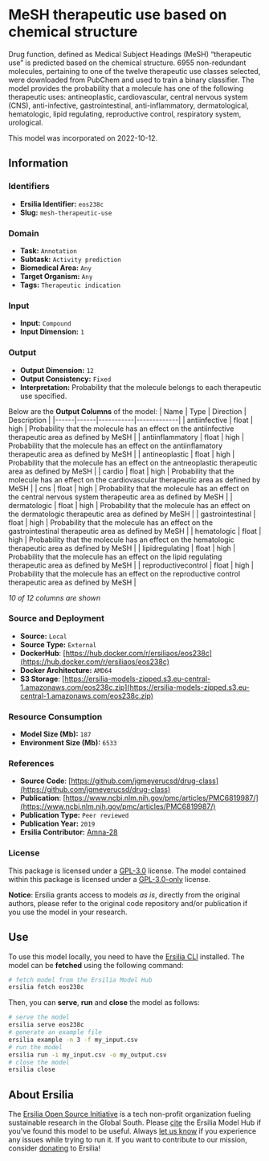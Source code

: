 # MeSH therapeutic use based on chemical structure

Drug function, defined as Medical Subject Headings (MeSH) “therapeutic use” is predicted based on the chemical structure. 6955 non-redundant molecules, pertaining to one of the twelve therapeutic use classes selected, were downloaded from PubChem and used to train a binary classifier. The model provides the probability that a molecule has one of the following therapeutic uses: antineoplastic, cardiovascular, central nervous system (CNS), anti-infective, gastrointestinal, anti-inflammatory, dermatological, hematologic, lipid regulating, reproductive control, respiratory system, urological.

This model was incorporated on 2022-10-12.


## Information
### Identifiers
- **Ersilia Identifier:** `eos238c`
- **Slug:** `mesh-therapeutic-use`

### Domain
- **Task:** `Annotation`
- **Subtask:** `Activity prediction`
- **Biomedical Area:** `Any`
- **Target Organism:** `Any`
- **Tags:** `Therapeutic indication`

### Input
- **Input:** `Compound`
- **Input Dimension:** `1`

### Output
- **Output Dimension:** `12`
- **Output Consistency:** `Fixed`
- **Interpretation:** Probability that the molecule belongs to each therapeutic use specified.

Below are the **Output Columns** of the model:
| Name | Type | Direction | Description |
|------|------|-----------|-------------|
| antiinfective | float | high | Probability that the molecule has an effect on the antiinfective therapeutic area as defined by MeSH |
| antiinflammatory | float | high | Probability that the molecule has an effect on the antiinflamatory therapeutic area as defined by MeSH |
| antineoplastic | float | high | Probability that the molecule has an effect on the antneoplastic therapeutic area as defined by MeSH |
| cardio | float | high | Probability that the molecule has an effect on the cardiovascular therapeutic area as defined by MeSH |
| cns | float | high | Probability that the molecule has an effect on the central nervous system therapeutic area as defined by MeSH |
| dermatologic | float | high | Probability that the molecule has an effect on the dermatologic therapeutic area as defined by MeSH |
| gastrointestinal | float | high | Probability that the molecule has an effect on the gastrointestinal therapeutic area as defined by MeSH |
| hematologic | float | high | Probability that the molecule has an effect on the hematologic therapeutic area as defined by MeSH |
| lipidregulating | float | high | Probability that the molecule has an effect on the lipid regulating therapeutic area as defined by MeSH |
| reproductivecontrol | float | high | Probability that the molecule has an effect on the reproductive control therapeutic area as defined by MeSH |

_10 of 12 columns are shown_
### Source and Deployment
- **Source:** `Local`
- **Source Type:** `External`
- **DockerHub**: [https://hub.docker.com/r/ersiliaos/eos238c](https://hub.docker.com/r/ersiliaos/eos238c)
- **Docker Architecture:** `AMD64`
- **S3 Storage**: [https://ersilia-models-zipped.s3.eu-central-1.amazonaws.com/eos238c.zip](https://ersilia-models-zipped.s3.eu-central-1.amazonaws.com/eos238c.zip)

### Resource Consumption
- **Model Size (Mb):** `187`
- **Environment Size (Mb):** `6533`


### References
- **Source Code**: [https://github.com/jgmeyerucsd/drug-class](https://github.com/jgmeyerucsd/drug-class)
- **Publication**: [https://www.ncbi.nlm.nih.gov/pmc/articles/PMC6819987/](https://www.ncbi.nlm.nih.gov/pmc/articles/PMC6819987/)
- **Publication Type:** `Peer reviewed`
- **Publication Year:** `2019`
- **Ersilia Contributor:** [Amna-28](https://github.com/Amna-28)

### License
This package is licensed under a [GPL-3.0](https://github.com/ersilia-os/ersilia/blob/master/LICENSE) license. The model contained within this package is licensed under a [GPL-3.0-only](LICENSE) license.

**Notice**: Ersilia grants access to models _as is_, directly from the original authors, please refer to the original code repository and/or publication if you use the model in your research.


## Use
To use this model locally, you need to have the [Ersilia CLI](https://github.com/ersilia-os/ersilia) installed.
The model can be **fetched** using the following command:
```bash
# fetch model from the Ersilia Model Hub
ersilia fetch eos238c
```
Then, you can **serve**, **run** and **close** the model as follows:
```bash
# serve the model
ersilia serve eos238c
# generate an example file
ersilia example -n 3 -f my_input.csv
# run the model
ersilia run -i my_input.csv -o my_output.csv
# close the model
ersilia close
```

## About Ersilia
The [Ersilia Open Source Initiative](https://ersilia.io) is a tech non-profit organization fueling sustainable research in the Global South.
Please [cite](https://github.com/ersilia-os/ersilia/blob/master/CITATION.cff) the Ersilia Model Hub if you've found this model to be useful. Always [let us know](https://github.com/ersilia-os/ersilia/issues) if you experience any issues while trying to run it.
If you want to contribute to our mission, consider [donating](https://www.ersilia.io/donate) to Ersilia!
